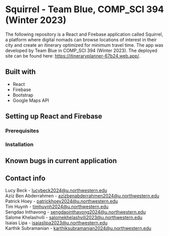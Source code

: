 # Squirrel - Team Blue, COMP_SCI 394 (Winter 2023)

The following repository is a React and Firebase application called Squirrel, a platform where digital nomads can browse locations of interest in their city and create an itinerary optimized for minimum travel time. The app was developed by Team Blue in COMP_SCI 394 (Winter 2023). The deployed site can be found here: https://itineraryplanner-67b24.web.app/. 

## Built with

* React
* Firebase
* Bootstrap
* Google Maps API

## Setting up React and Firebase

### Prerequisites

### Installation

## Known bugs in current application

## Contact info
Lucy Beck - lucybeck2024@u.northwestern.edu  
Aziz Ben Abderrahmen - azizbenabderrahmen2024@u.northwestern.edu  
Patrick Hoey - patrickhoey2024@u.northwestern.edu  
Tim Huynh - timhuynh2024@u.northwestern.edu  
Sengdao Inthavong - sengdaointhavong2024@u.northwestern.edu  
Salome Khelashvili - salomekhelashvili2023@u.northwestern.edu  
Isaias Lipa - isaiaslipa2023@u.northwestern.edu  
Karthik Subramanian - karthiksubramanian2024@u.northwestern.edu  
